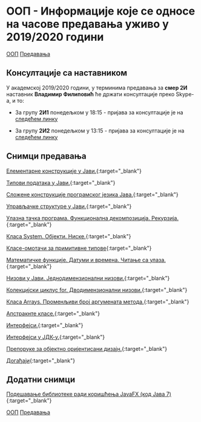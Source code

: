 # ООП - Информације које се односе на часове предавања уживо у 2019/2020 години

[ООП](../../README.md) [Предавања](../README.md)

## Консултације са наставником

У академској 2019/2020 години, у терминима предавања за **смер 2И** наставник **Владимир Филиповић** ће држати консултације преко Skype-a, и то:

- За групу **2И1** понедељком у 18:15 - пријава за консултације је на [следећем линку](https://join.skype.com/jzmnNFQGTg7o)

- За групу **2И2** понедељком у 13:15 - пријава за консултације је на [следећем линку](https://join.skype.com/hyMt7Yy4cCQC)

## Снимци предавања

[Елементарне конструкције у Јави.](https://www.youtube.com/watch?v=pIK0e6B3UHw&feature=youtu.be){:target="_blank"}

[Типови података у Јави.](https://www.youtube.com/watch?v=0SSqu04BJqU&feature=youtu.be){:target="_blank"}

[Сложене конструкције програмског језика Јава.](https://www.youtube.com/watch?v=H_Um2iYeNqc&feature=youtu.be){:target="_blank"}

[Управљачке структуре у Јави.](https://www.youtube.com/watch?v=CeXqaMvtQFE&feature=youtu.be&t=0m0s){:target="_blank"}

[Улазна тачка програма. Функционална декомпозиција. Рекурзија.](https://youtu.be/Wh9S8oQ7O6U){:target="_blank"}

[Класа System. Објекти. Ниске.](https://youtu.be/d5-U_Ds7Qy8){:target="_blank"}

[Класе-омотачи за примитивне типове](https://www.youtube.com/watch?v=7aen-NVmfUs&feature=youtu.be&t=0m0s){:target="_blank"}

[Математичке функције. Датуми и времена. Читање са улаза.](https://www.youtube.com/watch?v=LCBrzO7oxzw&feature=youtu.be&t=0m0s){:target="_blank"}

[Низови у Јави. Једнодимензионални низови.](https://www.youtube.com/watch?v=ZJP5WIINRos&feature=youtu.be&t=0m0s){:target="_blank"}

[Колекцијски циклус for. Дводимензионални низови.](https://www.youtube.com/watch?v=wPur8Ucguxs&feature=youtu.be&t=0m0s){:target="_blank"}

[Класа Arrays. Променљиви број аргумената метода.](https://www.youtube.com/watch?v=gapMpZVPJcg&feature=youtu.be&&t=0m0s){:target="_blank"}

[Апстракнте класе.](https://www.youtube.com/watch?v=j2dAq4adfq8&feature=youtu.be&&t=0m0s){:target="_blank"}

[Интерфејси.](https://www.youtube.com/watch?v=Z7dMwl7SAgw&feature=youtu.be&&t=0m0s){:target="_blank"}

[Интерфејси у ЈДК-у.](https://www.youtube.com/watch?v=RDAEOcYik2g&feature=youtu.be&&t=0m0s){:target="_blank"}

[Препоруке за објектно оријентисани дизајн.](https://www.youtube.com/watch?v=71zLBtFWsFk&feature=youtu.be&&t=0m0s){:target="_blank"}

[Догађаји](https://www.youtube.com/watch?v=gzgIXGsCbec&feature=youtu.be&&t=0m0s){:target="_blank"}

## Додатни снимци

[Подешавање библиотеке ради коришћења JavaFX (код Јава 7)](https://www.youtube.com/watch?v=QMD0JHiz6PQ&list=PL4uJwj46TjzPI5jJ-D-tx9gW_3ZUnjp1B&index=1){:target="_blank"}

[ООП](../../README.md) [Предавања](../README.md)
